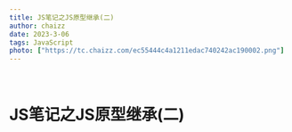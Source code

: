 ```yaml
---
title: JS笔记之JS原型继承(二)
author: chaizz
date: 2023-3-06
tags: JavaScript
photo: ["https://tc.chaizz.com/ec55444c4a1211edac740242ac190002.png"]
---
```


​         

<!--more-->

# JS笔记之JS原型继承(二)



